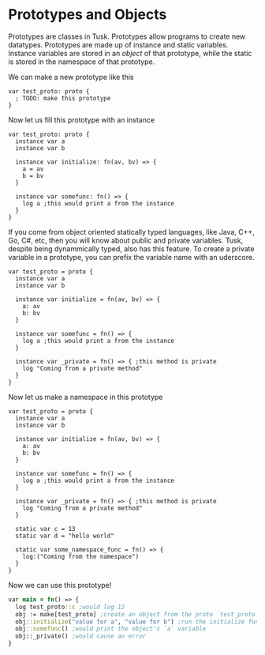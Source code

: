 # Prototypes and Objects

Prototypes are classes in Tusk. Prototypes allow programs to create new datatypes. Prototypes are made up of instance and static variables. Instance variables are stored in an *object* of that prototype, while the static is stored in the namespace of that prototype.

We can make a new prototype like this

```
var test_proto: proto {
  ; TODO: make this prototype
}
```

Now let us fill this prototype with an instance

```
var test_proto: proto {
  instance var a
  instance var b

  instance var initialize: fn(av, bv) => {
    a = av
    b = bv
  }

  instance var somefunc: fn() => {
    log a ;this would print a from the instance
  }
}
```

If you come from object oriented statically typed languages, like Java, C++, Go, C#, etc, then you will know about public and private variables. Tusk, despite being dynammically typed, also has this feature. To create a private variable in a prototype, you can prefix the variable name with an uderscore.

```
var test_proto = proto {
  instance var a
  instance var b

  instance var initialize = fn(av, bv) => {
    a: av
    b: bv
  }

  instance var somefunc = fn() => {
    log a ;this would print a from the instance
  }

  instance var _private = fn() => { ;this method is private
    log "Coming from a private method"
  }
}
```

Now let us make a namespace in this prototype

```
var test_proto = proto {
  instance var a
  instance var b

  instance var initialize = fn(av, bv) => {
    a: av
    b: bv
  }

  instance var somefunc = fn() => {
    log a ;this would print a from the instance
  }

  instance var _private = fn() => { ;this method is private
    log "Coming from a private method"
  }

  static var c = 13
  static var d = "hello world"

  static var some_namespace_func = fn() => {
    log:("Coming from the namespace")
  }
}
```

Now we can use this prototype!

```clojure
var main = fn() => {
  log test_proto::c ;would log 12
  obj := make[test_proto] ;create an object from the proto `test_proto`
  obj::initialize("value for a", "value for b") ;run the initialize function
  obj::somefunc() ;would print the object's `a` variable
  obj::_private() ;would cause an error
}
```